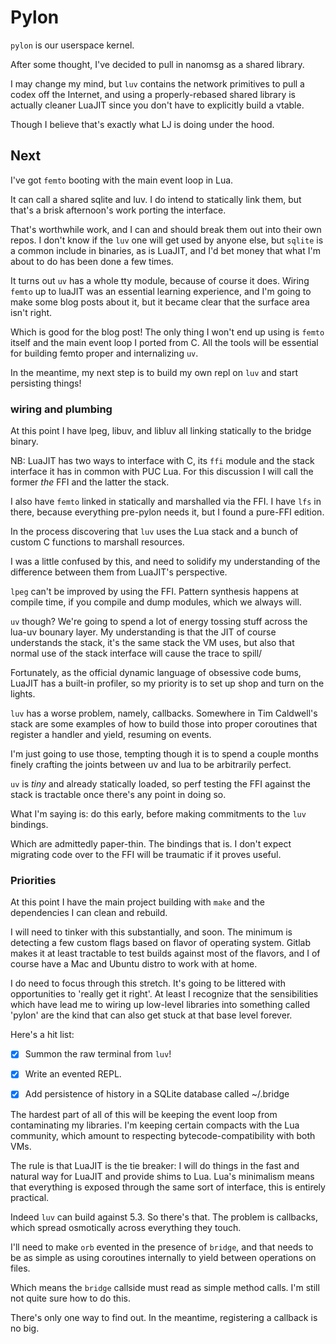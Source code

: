 # Pylon


`pylon` is our userspace kernel\.

After some thought, I've decided to pull in nanomsg as a shared library\.

I may change my mind, but `luv` contains the network primitives to pull a
codex off the Internet, and using a properly\-rebased shared library is
actually cleaner LuaJIT since you don't have to explicitly build a vtable\.

Though I believe that's exactly what LJ is doing under the hood\.


## Next

I've got `femto` booting with the main event loop in Lua\.

It can call a shared sqlite and luv\.  I do intend to statically link them,
but that's a brisk afternoon's work porting the interface\.

That's worthwhile work, and I can and should break them out into their own
repos\.  I don't know if the `luv` one will get used by anyone else, but
`sqlite` is a common include in binaries, as is LuaJIT, and I'd bet money
that what I'm about to do has been done a few times\.

It turns out `uv` has a whole tty module, because of course it does\.  Wiring
`femto` up to luaJIT was an essential learning experience, and I'm going to
make some blog posts about it, but it became clear that the surface area isn't
right\.

Which is good for the blog post\!  The only thing I won't end up using is
`femto` itself and the main event loop I ported from C\.  All the tools will
be essential for building femto proper and internalizing `uv`\.

In the meantime, my next step is to build my own repl on `luv` and start
persisting things\!


### wiring and plumbing

At this point I have lpeg, libuv, and libluv all linking statically to the
bridge binary\.

NB: LuaJIT has two ways to interface with C, its `ffi` module and the stack
interface it has in common with PUC Lua\.  For this discussion I will call the
former *the* FFI and the latter the stack\.

I also have `femto` linked in statically and marshalled via the FFI\. I have
`lfs` in there, because everything pre\-pylon needs it, but I found a pure\-FFI
edition\.

In the process discovering that `luv` uses the Lua stack and a bunch of custom
C functions to marshall resources\.

I was a little confused by this, and need to solidify my understanding of the
difference between them from LuaJIT's perspective\.

`lpeg` can't be improved by using the FFI\.  Pattern synthesis happens at
compile time, if you compile and dump modules, which we always will\.

`uv` though?  We're going to spend a lot of energy tossing stuff across the
lua\-uv bounary layer\.  My understanding is that the JIT of course understands
the stack, it's the same stack the VM uses, but also that normal use of the
stack interface will cause the trace to spill/

Fortunately, as the official dynamic language of obsessive code bums, LuaJIT
has a built\-in profiler, so my priority is to set up shop and turn on the
lights\.

`luv` has a worse problem, namely, callbacks\.  Somewhere in Tim Caldwell's
stack are some examples of how to build those into proper coroutines that
register a handler and yield, resuming on events\.

I'm just going to use those, tempting though it is to spend a couple months
finely crafting the joints between uv and lua to be arbitrarily perfect\.

`uv` is *tiny* and already statically loaded, so perf testing the FFI against
the stack is tractable once there's any point in doing so\.

What I'm saying is: do this early, before making commitments to the `luv`
bindings\.

Which are admittedly paper\-thin\.  The bindings that is\.  I don't expect
migrating code over to the FFI will be traumatic if it proves useful\.


### Priorities

At this point I have the main project building with `make` and the
dependencies I can clean and rebuild\.

I will need to tinker with this substantially, and soon\.  The minimum is
detecting a few custom flags based on flavor of operating system\.  Gitlab
makes it at least tractable to test builds against most of the flavors, and I
of course have a Mac and Ubuntu distro to work with at home\.

I do need to focus through this stretch\.  It's going to be littered with
opportunities to 'really get it right'\.  At least I recognize that the
sensibilities which have lead me to wiring up low\-level libraries into
something called 'pylon' are the kind that can also get stuck at that base
level forever\.

Here's a hit list:

- [X]  Summon the raw terminal from `luv`\!

- [X]  Write an evented REPL\.

- [X]  Add persistence of history in a SQLite database called ~/\.bridge


The hardest part of all of this will be keeping the event loop from
contaminating my libraries\.  I'm keeping certain compacts with the Lua
community, which amount to respecting bytecode\-compatibility with both VMs\.

The rule is that LuaJIT is the tie breaker: I will do things in the fast and
natural way for LuaJIT and provide shims to Lua\.  Lua's minimalism means that
everything is exposed through the same sort of interface, this is entirely
practical\.

Indeed `luv` can build against 5\.3\.  So there's that\. The problem is
callbacks, which spread osmotically across everything they touch\.

I'll need to make `orb` evented in the presence of `bridge`, and that needs to
be as simple as using coroutines internally to yield between operations on
files\.

Which means the `bridge` callside must read as simple method calls\. I'm
still not quite sure how to do this\.

There's only one way to find out\. In the meantime, registering a callback is
no big\.